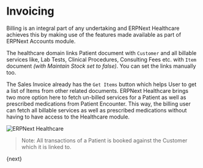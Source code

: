 <!-- add-breadcrumbs -->
# Invoicing
Billing is an integral part of any undertaking and ERPNext Healthcare achieves this by making use of the features made available as part of ERPNext Accounts module.

The healthcare domain links Patient document with `Customer` and all billable services like, Lab Tests, Clinical Procedures, Consulting Fees etc. with `Item` document _(with Maintain Stock set to false)_. You can set the links manually too.

The Sales Invoice already has the `Get Items` button which helps User to get a list of Items from other related documents. ERPNext Healthcare brings two more option here to fetch un-billed services for a Patient as well as prescribed medications from Patient Encounter. This way, the billing user can fetch all billable services as well as prescribed medications without having to have access to the Healthcare module.

<img class="screenshot" alt="ERPNext Healthcare" src="{{docs_base_url}}/assets/img/healthcare/get_items.png">

> Note: All transactions of a Patient is booked against the Customer which it is linked to.



{next}
